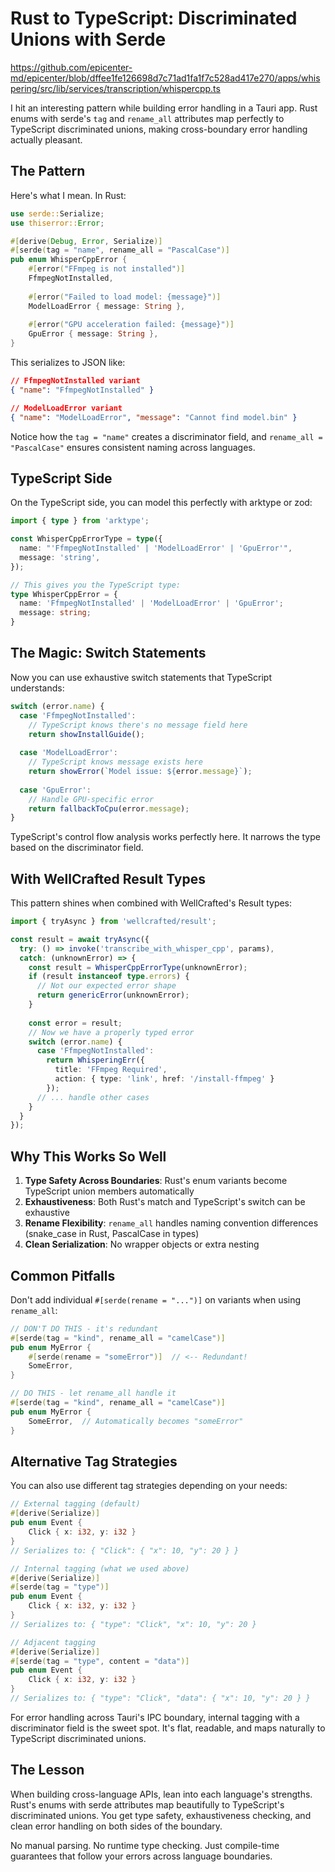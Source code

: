 # Rust to TypeScript: Discriminated Unions with Serde

https://github.com/epicenter-md/epicenter/blob/dffee1fe126698d7c71ad1fa1f7c528ad417e270/apps/whispering/src/lib/services/transcription/whispercpp.ts

I hit an interesting pattern while building error handling in a Tauri app. Rust enums with serde's `tag` and `rename_all` attributes map perfectly to TypeScript discriminated unions, making cross-boundary error handling actually pleasant.

## The Pattern

Here's what I mean. In Rust:

```rust
use serde::Serialize;
use thiserror::Error;

#[derive(Debug, Error, Serialize)]
#[serde(tag = "name", rename_all = "PascalCase")]
pub enum WhisperCppError {
    #[error("FFmpeg is not installed")]
    FfmpegNotInstalled,
    
    #[error("Failed to load model: {message}")]
    ModelLoadError { message: String },
    
    #[error("GPU acceleration failed: {message}")]
    GpuError { message: String },
}
```

This serializes to JSON like:

```json
// FfmpegNotInstalled variant
{ "name": "FfmpegNotInstalled" }

// ModelLoadError variant
{ "name": "ModelLoadError", "message": "Cannot find model.bin" }
```

Notice how the `tag = "name"` creates a discriminator field, and `rename_all = "PascalCase"` ensures consistent naming across languages.

## TypeScript Side

On the TypeScript side, you can model this perfectly with arktype or zod:

```typescript
import { type } from 'arktype';

const WhisperCppErrorType = type({
  name: "'FfmpegNotInstalled' | 'ModelLoadError' | 'GpuError'",
  message: 'string',
});

// This gives you the TypeScript type:
type WhisperCppError = {
  name: 'FfmpegNotInstalled' | 'ModelLoadError' | 'GpuError';
  message: string;
}
```

## The Magic: Switch Statements

Now you can use exhaustive switch statements that TypeScript understands:

```typescript
switch (error.name) {
  case 'FfmpegNotInstalled':
    // TypeScript knows there's no message field here
    return showInstallGuide();
    
  case 'ModelLoadError':
    // TypeScript knows message exists here
    return showError(`Model issue: ${error.message}`);
    
  case 'GpuError':
    // Handle GPU-specific error
    return fallbackToCpu(error.message);
}
```

TypeScript's control flow analysis works perfectly here. It narrows the type based on the discriminator field.

## With WellCrafted Result Types

This pattern shines when combined with WellCrafted's Result types:

```typescript
import { tryAsync } from 'wellcrafted/result';

const result = await tryAsync({
  try: () => invoke('transcribe_with_whisper_cpp', params),
  catch: (unknownError) => {
    const result = WhisperCppErrorType(unknownError);
    if (result instanceof type.errors) {
      // Not our expected error shape
      return genericError(unknownError);
    }
    
    const error = result;
    // Now we have a properly typed error
    switch (error.name) {
      case 'FfmpegNotInstalled':
        return WhisperingErr({
          title: 'FFmpeg Required',
          action: { type: 'link', href: '/install-ffmpeg' }
        });
      // ... handle other cases
    }
  }
});
```

## Why This Works So Well

1. **Type Safety Across Boundaries**: Rust's enum variants become TypeScript union members automatically
2. **Exhaustiveness**: Both Rust's match and TypeScript's switch can be exhaustive
3. **Rename Flexibility**: `rename_all` handles naming convention differences (snake_case in Rust, PascalCase in types)
4. **Clean Serialization**: No wrapper objects or extra nesting

## Common Pitfalls

Don't add individual `#[serde(rename = "...")]` on variants when using `rename_all`:

```rust
// DON'T DO THIS - it's redundant
#[serde(tag = "kind", rename_all = "camelCase")]
pub enum MyError {
    #[serde(rename = "someError")]  // <-- Redundant!
    SomeError,
}

// DO THIS - let rename_all handle it
#[serde(tag = "kind", rename_all = "camelCase")]
pub enum MyError {
    SomeError,  // Automatically becomes "someError"
}
```

## Alternative Tag Strategies

You can also use different tag strategies depending on your needs:

```rust
// External tagging (default)
#[derive(Serialize)]
pub enum Event {
    Click { x: i32, y: i32 }
}
// Serializes to: { "Click": { "x": 10, "y": 20 } }

// Internal tagging (what we used above)
#[derive(Serialize)]
#[serde(tag = "type")]
pub enum Event {
    Click { x: i32, y: i32 }
}
// Serializes to: { "type": "Click", "x": 10, "y": 20 }

// Adjacent tagging
#[derive(Serialize)]
#[serde(tag = "type", content = "data")]
pub enum Event {
    Click { x: i32, y: i32 }
}
// Serializes to: { "type": "Click", "data": { "x": 10, "y": 20 } }
```

For error handling across Tauri's IPC boundary, internal tagging with a discriminator field is the sweet spot. It's flat, readable, and maps naturally to TypeScript discriminated unions.

## The Lesson

When building cross-language APIs, lean into each language's strengths. Rust's enums with serde attributes map beautifully to TypeScript's discriminated unions. You get type safety, exhaustiveness checking, and clean error handling on both sides of the boundary.

No manual parsing. No runtime type checking. Just compile-time guarantees that follow your errors across language boundaries.